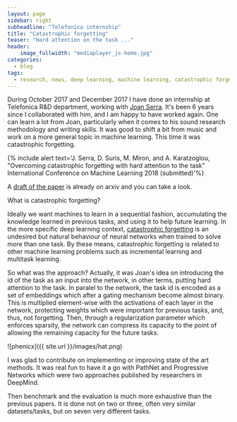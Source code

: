 ```yaml
---
layout: page
sidebar: right
subheadline: "Telefonica internship"
title: "Catastrophic forgetting"
teaser: "Hard attention on the task ..."
header:
    image_fullwidth: "mediaplayer_js-home.jpg"
categories:
  - blog
tags:
  - research, news, deep learning, machine learning, catastrophic forgetting, paper
---
```



During October 2017 and December 2017 I have done an internship at Telefonica R&D department, working with [Joan Serra][1]. It's been 6 years since I collaborated with him, and I am happy to have worked again. One can learn a lot from Joan, particularly when it comes to his sound research methodology and writing skills. It was good to shift a bit from music and work on a more general topic in machine learning. This time it was catastrophic forgetting.

{% include alert text='J. Serra, D. Suris, M. Miron, and A. Karatzoglou, "Overcoming catastrophic forgetting with hard attention to the task" International Conference on Machine Learning 2018 (submitted)'%}

A [draft of the paper][3] is already on arxiv and you can take a look.

What is catastrophic forgetting?

Ideally we want machines to learn in a sequential fashion, accumulating the knowledge learned in previous tasks, and using it to help future learning. In the more specific deep learning context, [catastrophic forgetting][2] is an undesired but natural behaviour of neural networks when trained to solve more than one task. By these means, catastrophic forgetting is related to other machine learning problems such as incremental learning and multitask learning.

So what was the approach? Actually, it was Joan's idea on introducing the id of the task as an input into the network, in other terms, putting hard attention to the task. In paralel to the network, the task id is encoded as a set of embeddings which after a gating mechanism become almost binary. This is multiplied element-wise with the activations of each layer in the network, protecting weights which were important for previous tasks, and, thus, not forgetting. Then, through a regularization parameter which enforces sparsity, the network can compress its capacity to the point of allowing the remaining capacity for the future tasks.

![phenicx]({{ site.url }}/images/hat.png)

I was glad to contribute on implementing or improving state of the art methods. It was real fun to have it a go with PathNet and Progressive Networks which were two approaches published by researchers in DeepMind.

Then benchmark and the evaluation is much more exhaustive than the previous papers. It is done not on two or three, often very similar datasets/tasks, but on seven very different tasks.




 [1]: http://joanserra.weebly.com
 [2]: https://www.cs.uic.edu/~liub/lifelong-machine-learning.html
 [3]: https://arxiv.org/abs/1801.01423

